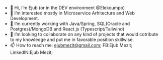 - 👋 Hi, I’m Ejub (or in the DEV environment @Elekoumpo)
- 👀 I’m interested mostly in Microservice Arhitecture and Web Development.
- 🌱 I’m currently working with Java/Spring, SQL(Oracle and Postgres)/MongoDB and React.js (Typescript/Tailwind)
- 💞️ I’m looking to collaborate on any kind of projects that would cotribute to my knowledge and put me in favorable position skillwise.
- 📫 How to reach me: ejubmezit@gmail.com;
                       FB:Ejub Mezit;
                       LinkedIN:Ejub Mezit;

                      

<!---
Elekoumpo/Elekoumpo is a ✨ special ✨ repository because its `README.md` (this file) appears on your GitHub profile.
You can click the Preview link to take a look at your changes.
--->
